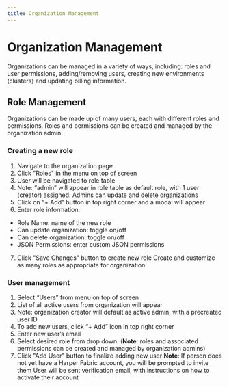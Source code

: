 ```yaml
---
title: Organization Management
---
```


# Organization Management
Organizations can be managed in a variety of ways, including: roles and user permissions, adding/removing users, creating new environments (clusters) and updating billing information.

## Role Management
Organizations can be made up of many users, each with different roles and permissions. Roles and permissions can be created and managed by the organization admin.

### Creating a new role
1. Navigate to the organization page
2. Click "Roles" in the menu on top of screen
3. User will be navigated to role table
4. Note: “admin” will appear in role table as default role, with 1 user (creator) assigned. Admins can update and delete organizations
5. Click on “+ Add” button in top right corner and a modal will appear
6. Enter role information:
  - Role Name: name of the new role
  - Can update organization: toggle on/off
  - Can delete organization: toggle on/off
  - JSON Permissions: enter custom JSON permissions
7. Click "Save Changes" button to create new role
Create and customize as many roles as appropriate for organization

### User management

1. Select “Users” from menu on top of screen
2. List of all active users from organization will appear
3. Note: organization creator will default as active admin, with a precreated user ID
4. To add new users, click “+ Add” icon in top right corner
5. Enter new user’s email
6. Select desired role from drop down. (**Note**: roles and associated permissions can be created and managed by organization admins)
7. Click "Add User" button to finalize adding new user
**Note**: If person does not yet have a Harper Fabric account, you will be prompted to invite them
User will be sent verification email, with instructions on how to activate their account


